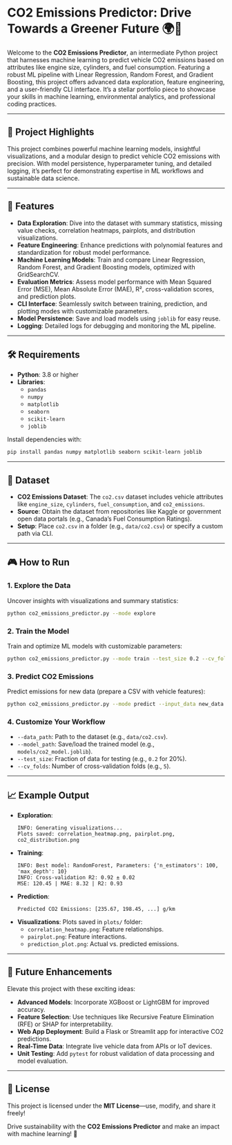 # CO2 Emissions Predictor: Drive Towards a Greener Future 🌍🚗

Welcome to the **CO2 Emissions Predictor**, an intermediate Python project that harnesses machine learning to predict vehicle CO2 emissions based on attributes like engine size, cylinders, and fuel consumption. Featuring a robust ML pipeline with Linear Regression, Random Forest, and Gradient Boosting, this project offers advanced data exploration, feature engineering, and a user-friendly CLI interface. It’s a stellar portfolio piece to showcase your skills in machine learning, environmental analytics, and professional coding practices.

---

## 🌟 Project Highlights
This project combines powerful machine learning models, insightful visualizations, and a modular design to predict vehicle CO2 emissions with precision. With model persistence, hyperparameter tuning, and detailed logging, it’s perfect for demonstrating expertise in ML workflows and sustainable data science.

---

## 🚀 Features
- **Data Exploration**: Dive into the dataset with summary statistics, missing value checks, correlation heatmaps, pairplots, and distribution visualizations.
- **Feature Engineering**: Enhance predictions with polynomial features and standardization for robust model performance.
- **Machine Learning Models**: Train and compare Linear Regression, Random Forest, and Gradient Boosting models, optimized with GridSearchCV.
- **Evaluation Metrics**: Assess model performance with Mean Squared Error (MSE), Mean Absolute Error (MAE), R², cross-validation scores, and prediction plots.
- **CLI Interface**: Seamlessly switch between training, prediction, and plotting modes with customizable parameters.
- **Model Persistence**: Save and load models using `joblib` for easy reuse.
- **Logging**: Detailed logs for debugging and monitoring the ML pipeline.

---

## 🛠️ Requirements
- **Python**: 3.8 or higher
- **Libraries**:
  - `pandas`
  - `numpy`
  - `matplotlib`
  - `seaborn`
  - `scikit-learn`
  - `joblib`

Install dependencies with:
```bash
pip install pandas numpy matplotlib seaborn scikit-learn joblib
```

---

## 📂 Dataset
- **CO2 Emissions Dataset**: The `co2.csv` dataset includes vehicle attributes like `engine_size`, `cylinders`, `fuel_consumption`, and `co2_emissions`.
- **Source**: Obtain the dataset from repositories like Kaggle or government open data portals (e.g., Canada’s Fuel Consumption Ratings).
- **Setup**: Place `co2.csv` in a folder (e.g., `data/co2.csv`) or specify a custom path via CLI.

---

## 🎮 How to Run

### 1. Explore the Data
Uncover insights with visualizations and summary statistics:
```bash
python co2_emissions_predictor.py --mode explore
```

### 2. Train the Model
Train and optimize ML models with customizable parameters:
```bash
python co2_emissions_predictor.py --mode train --test_size 0.2 --cv_folds 5
```

### 3. Predict CO2 Emissions
Predict emissions for new data (prepare a CSV with vehicle features):
```bash
python co2_emissions_predictor.py --mode predict --input_data new_data.csv
```

### 4. Customize Your Workflow
- `--data_path`: Path to the dataset (e.g., `data/co2.csv`).
- `--model_path`: Save/load the trained model (e.g., `models/co2_model.joblib`).
- `--test_size`: Fraction of data for testing (e.g., `0.2` for 20%).
- `--cv_folds`: Number of cross-validation folds (e.g., `5`).

---

## 📈 Example Output
- **Exploration**:
  ```
  INFO: Generating visualizations...
  Plots saved: correlation_heatmap.png, pairplot.png, co2_distribution.png
  ```
- **Training**:
  ```
  INFO: Best model: RandomForest, Parameters: {'n_estimators': 100, 'max_depth': 10}
  INFO: Cross-validation R2: 0.92 ± 0.02
  MSE: 120.45 | MAE: 8.32 | R2: 0.93
  ```
- **Prediction**:
  ```
  Predicted CO2 Emissions: [235.67, 198.45, ...] g/km
  ```
- **Visualizations**: Plots saved in `plots/` folder:
  - `correlation_heatmap.png`: Feature relationships.
  - `pairplot.png`: Feature interactions.
  - `prediction_plot.png`: Actual vs. predicted emissions.

---

## 🔮 Future Enhancements
Elevate this project with these exciting ideas:
- **Advanced Models**: Incorporate XGBoost or LightGBM for improved accuracy.
- **Feature Selection**: Use techniques like Recursive Feature Elimination (RFE) or SHAP for interpretability.
- **Web App Deployment**: Build a Flask or Streamlit app for interactive CO2 predictions.
- **Real-Time Data**: Integrate live vehicle data from APIs or IoT devices.
- **Unit Testing**: Add `pytest` for robust validation of data processing and model evaluation.

---

## 📜 License
This project is licensed under the **MIT License**—use, modify, and share it freely!

Drive sustainability with the **CO2 Emissions Predictor** and make an impact with machine learning! 🚀